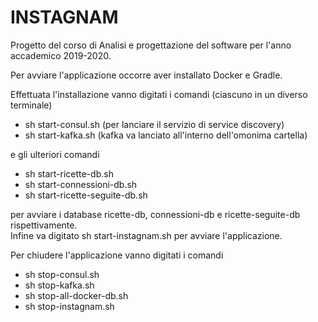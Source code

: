 # INSTAGNAM 

Progetto del corso di Analisi e progettazione del software per l'anno accademico 2019-2020. 

Per avviare l'applicazione occorre aver installato Docker e Gradle.

Effettuata l'installazione vanno digitati i comandi (ciascuno in un diverso terminale)
* sh start-consul.sh (per lanciare il servizio di service discovery)
* sh start-kafka.sh (kafka va lanciato all'interno dell'omonima cartella)

e gli ulteriori comandi
* sh start-ricette-db.sh
* sh start-connessioni-db.sh 
* sh start-ricette-seguite-db.sh 

per avviare i database ricette-db, connessioni-db e ricette-seguite-db rispettivamente.</br>
Infine va digitato sh start-instagnam.sh per avviare l'applicazione.

Per chiudere l'applicazione vanno digitati i comandi
* sh stop-consul.sh
* sh stop-kafka.sh
* sh stop-all-docker-db.sh
* sh stop-instagnam.sh
